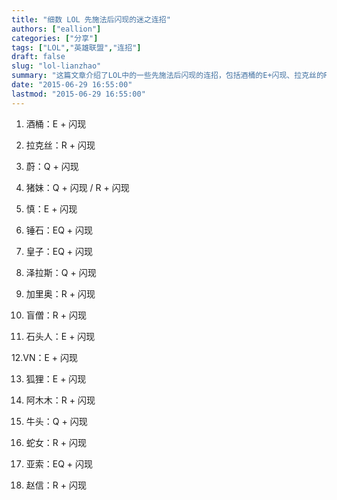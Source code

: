 ```yaml
---
title: "细数 LOL 先施法后闪现的迷之连招"
authors: ["eallion"]
categories: ["分享"]
tags: ["LOL","英雄联盟","连招"]
draft: false
slug: "lol-lianzhao"
summary: "这篇文章介绍了LOL中的一些先施法后闪现的连招，包括酒桶的E+闪现、拉克丝的R+闪现、蔚的Q+闪现、猪妹的Q+闪现/R+闪现等等。还有其他英雄如慎、锤石、皇子、泽拉斯等的连招也被提及。"
date: "2015-06-29 16:55:00"
lastmod: "2015-06-29 16:55:00"
---
```


01. 酒桶：E + 闪现

02. 拉克丝：R + 闪现

03. 蔚：Q + 闪现

04. 猪妹：Q + 闪现 / R + 闪现

05. 慎：E + 闪现

06. 锤石：EQ + 闪现

07. 皇子：EQ + 闪现

08. 泽拉斯：Q + 闪现

09. 加里奥：R + 闪现

10. 盲僧：R + 闪现

11. 石头人：E + 闪现

12.VN：E + 闪现

13. 狐狸：E + 闪现

14. 阿木木：R + 闪现

15. 牛头：Q + 闪现

16. 蛇女：R + 闪现

17. 亚索：EQ + 闪现

18. 赵信：R + 闪现
